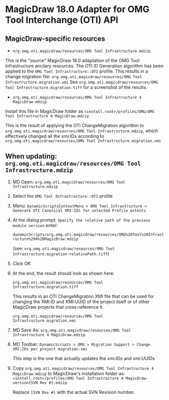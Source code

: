 # MagicDraw 18.0 Adapter for OMG Tool Interchange (OTI) API

## MagicDraw-specific resources

- `org.omg.oti.magicdraw/resources/OMG Tool Infrastructure.mdzip`

This is the "source" MagicDraw 18.0 adaptation of the OMG Tool Infrastructure ancilary resources.
The OTI ID Generation algorithm has been applied to the `OMG Tool Infrastructure::OTI` profile.
This results in a change migration file: `org.omg.oti.magicdraw/resources/OMG Tool Infrastructure.migration.xmi`
See `org.omg.oti.magicdraw/resources/OMG Tool Infrastructure.migration.tiff` for a screenshot of the results.

- `org.omg.oti.magicdraw/resources/OMG Tool Infrastructure 4 MagicDraw.mdzip`

Install this file in MagicDraw folder as `<install.root>/profiles/OMG/OMG Tool Infrastructure 4 MagicDraw.mdzip`

This is the result of applying the OTI ChangeMigration algorithm
to `org.omg.oti.magicdraw/resources/OMG Tool Infrastructure.mdzip`,
which effectively changed all the xmi:IDs according
to `org.omg.oti.magicdraw/resources/OMG Tool Infrastructure.migration.xmi`

## When updating: `org.omg.oti.magicdraw/resources/OMG Tool Infrastructure.mdzip`

1. MD Open: `org.omg.oti.magicdraw/resources/OMG Tool Infrastructure.mdzip`

2. Select the `OMG Tool Infrastructure::OTI` profile

3. Menu: `DynamicScriptsContextMenu > OMG Tool Infrastructure > Generate OTI Canonical XMI:IDs for selected Profile extents`

4. At the dialog prompt: `Specify the relative path of the previous module version` enter:

   `dynamicScripts/org.omg.oti.magicdraw/resources/OMG%20Tool%20Infrastructure%204%20MagicDraw.mdzip`

   (see: `org.omg.oti.magicdraw/resources/OMG Tool Infrastructure.migration-relativePath.tiff`)

5. Click OK

6. At the end, the result should look as shown here:

   `org.omg.oti.magicdraw/resources/OMG Tool Infrastructure.migration.tiff`

   This results in an OTI ChangeMigration XMI file that can be used for
   changing the XMI:ID and XMI:UUID of the project itself or of other MagicDraw projects
   that cross-reference it.

   `org.omg.oti.magicdraw/resources/OMG Tool Infrastructure.migration.xmi`

7. MD Save As: `org.omg.oti.magicdraw/resources/OMG Tool Infrastructure 4 MagicDraw.mdzip`

8. MD Toolbar: `DynamicScripts > OMG > Migration Support > Change XMI:IDs per project migration.xmi`

   This step is the one that actually updates the xmi:IDs and xmi:UUIDs


9. Copy `org.omg.oti.magicdraw/resources/OMG Tool Infrastructure 4 MagicDraw.mdzip` to
   MagicDraw's installation folder as: `<install.root>/profiles/OMG Tool Infrastructure 4 MagicDraw-version[SVN Rev #].mdzip`

   Replace `[SVN Rev #]` with the actual SVN Revision number.


